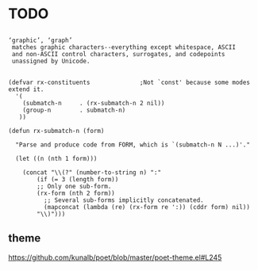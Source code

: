 # TODO

## 

    ‘graphic’, ‘graph’
     matches graphic characters--everything except whitespace, ASCII
     and non-ASCII control characters, surrogates, and codepoints
     unassigned by Unicode.

## 

```
(defvar rx-constituents              ;Not `const' because some modes extend it.
  '(
    (submatch-n		. (rx-submatch-n 2 nil))
    (group-n		. submatch-n)
   ))

(defun rx-submatch-n (form)

  "Parse and produce code from FORM, which is `(submatch-n N ...)'."

  (let ((n (nth 1 form)))

    (concat "\\(?" (number-to-string n) ":"
	    (if (= 3 (length form))
		;; Only one sub-form.
		(rx-form (nth 2 form))
	      ;; Several sub-forms implicitly concatenated.
	      (mapconcat (lambda (re) (rx-form re ':)) (cddr form) nil))
	    "\\)")))
```

## theme

https://github.com/kunalb/poet/blob/master/poet-theme.el#L245

```

```

## 

```

```

## 

```

```

## 

```

```

## 

```

```

## 

```

```

## 

```

```

## 

```

```

## 

```

```

## 

